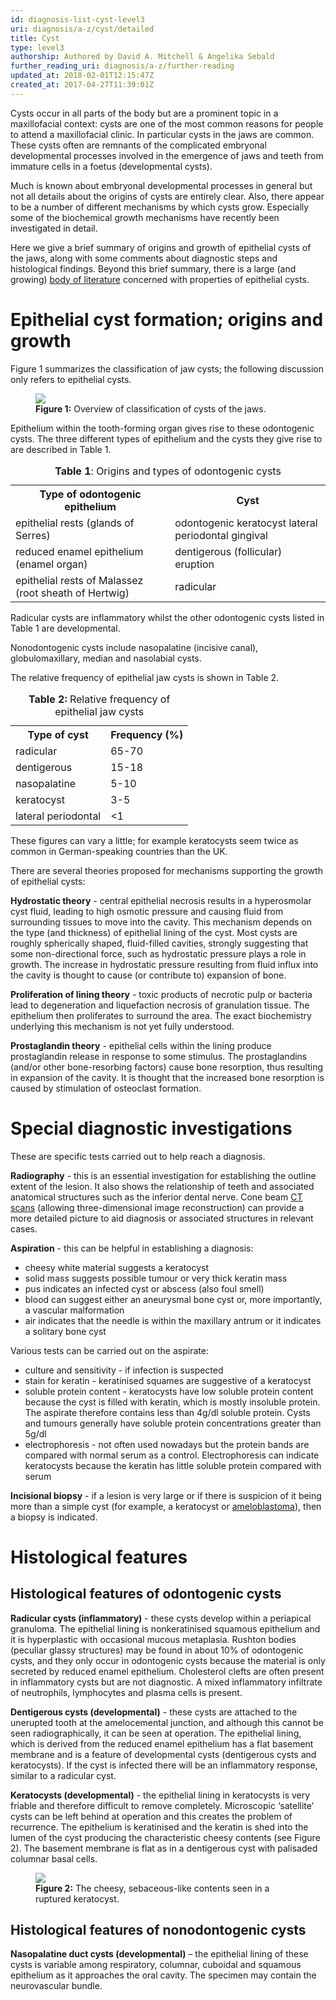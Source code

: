 ```yaml
---
id: diagnosis-list-cyst-level3
uri: diagnosis/a-z/cyst/detailed
title: Cyst
type: level3
authorship: Authored by David A. Mitchell & Angelika Sebald
further_reading_uri: diagnosis/a-z/further-reading
updated_at: 2018-02-01T12:15:47Z
created_at: 2017-04-27T11:39:01Z
---
```


<p>Cysts occur in all parts of the body but are a prominent topic
    in a maxillofacial context: cysts are one of the most common
    reasons for people to attend a maxillofacial clinic. In particular
    cysts in the jaws are common. These cysts often are remnants
    of the complicated embryonal developmental processes involved
    in the emergence of jaws and teeth from immature cells in
    a foetus (developmental cysts).</p>
<p>Much is known about embryonal developmental processes in general
    but not all details about the origins of cysts are entirely
    clear. Also, there appear to be a number of different mechanisms
    by which cysts grow. Especially some of the biochemical growth
    mechanisms have recently been investigated in detail.</p>
<p>Here we give a brief summary of origins and growth of epithelial
    cysts of the jaws, along with some comments about diagnostic
    steps and histological findings. Beyond this brief summary,
    there is a large (and growing) <a href="/diagnosis/a-z/further-reading">body of literature</a>    concerned with properties of epithelial cysts.</p>
<h1 id="epithelial-cyst-formation-origins-and-growth">Epithelial cyst formation; origins and growth</h1>
<p>Figure 1 summarizes the classification of jaw cysts; the following
    discussion only refers to epithelial cysts.</p>
<figure><img src="/diagnosis/a-z/cyst/detailed/figure1.png">
    <figcaption><strong>Figure 1:</strong> Overview of classification of
        cysts of the jaws.</figcaption>
</figure>
<p>Epithelium within the tooth-forming organ gives rise to these
    odontogenic cysts. The three different types of epithelium
    and the cysts they give rise to are described in Table 1.</p>
<table>
    <caption><strong>Table 1</strong>: Origins and types of odontogenic
        cysts</caption>
    <tbody>
        <tr>
            <th>Type of odontogenic epithelium</th>
            <th>Cyst</th>
        </tr>
        <tr>
            <td>epithelial rests (glands of Serres)</td>
            <td>odontogenic keratocyst lateral periodontal gingival</td>
        </tr>
        <tr>
            <td>reduced enamel epithelium (enamel organ)</td>
            <td>dentigerous (follicular) eruption</td>
        </tr>
        <tr>
            <td>epithelial rests of Malassez (root sheath of Hertwig)</td>
            <td>radicular</td>
        </tr>
    </tbody>
</table>
<p>Radicular cysts are inflammatory whilst the other odontogenic
    cysts listed in Table 1 are developmental.</p>
<p>Nonodontogenic cysts include nasopalatine (incisive canal), globulomaxillary,
    median and nasolabial cysts.</p>
<p>The relative frequency of epithelial jaw cysts is shown in Table
    2.</p>
<table>
    <caption><strong>Table 2:</strong> Relative frequency of epithelial
        jaw cysts</caption>
    <tbody>
        <tr>
            <th>Type of cyst</th>
            <th>Frequency (%)</th>
        </tr>
        <tr>
            <td>radicular</td>
            <td>65-70</td>
        </tr>
        <tr>
            <td>dentigerous</td>
            <td>15-18</td>
        </tr>
        <tr>
            <td>nasopalatine</td>
            <td>5-10</td>
        </tr>
        <tr>
            <td>keratocyst</td>
            <td>3-5</td>
        </tr>
        <tr>
            <td>lateral periodontal</td>
            <td>&lt;1</td>
        </tr>
    </tbody>
</table>
<p>These figures can vary a little; for example keratocysts seem
    twice as common in German-speaking countries than the UK.</p>
<p>There are several theories proposed for mechanisms supporting
    the growth of epithelial cysts:</p>
<p><strong>Hydrostatic theory</strong> - central epithelial necrosis
    results in a hyperosmolar cyst fluid, leading to high osmotic
    pressure and causing fluid from surrounding tissues to move
    into the cavity. This mechanism depends on the type (and
    thickness) of epithelial lining of the cyst. Most cysts are
    roughly spherically shaped, fluid-filled cavities, strongly
    suggesting that some non-directional force, such as hydrostatic
    pressure plays a role in growth. The increase in hydrostatic
    pressure resulting from fluid influx into the cavity is thought
    to cause (or contribute to) expansion of bone.</p>
<p><strong>Proliferation of lining theory</strong> - toxic products
    of necrotic pulp or bacteria lead to degeneration and liquefaction
    necrosis of granulation tissue. The epithelium then proliferates
    to surround the area. The exact biochemistry underlying this
    mechanism is not yet fully understood.</p>
<p><strong>Prostaglandin theory</strong> - epithelial cells within
    the lining produce prostaglandin release in response to some
    stimulus. The prostaglandins (and/or other bone-resorbing
    factors) cause bone resorption, thus resulting in expansion
    of the cavity. It is thought that the increased bone resorption
    is caused by stimulation of osteoclast formation.</p>
<h1 id="special-diagnostic-investigations">Special diagnostic investigations</h1>
<p>These are specific tests carried out to help reach a diagnosis.</p>
<p><strong>Radiography</strong> - this is an essential investigation
    for establishing the outline extent of the lesion. It also
    shows the relationship of teeth and associated anatomical
    structures such as the inferior dental nerve. Cone beam
    <a href="/diagnosis/tests/ct-scans">CT scans</a> (allowing three-dimensional image reconstruction)
        can provide a more detailed picture to aid diagnosis
        or associated structures in relevant cases.</p>
<p><strong>Aspiration</strong> - this can be helpful in establishing
    a diagnosis:</p>
<ul>
    <li>cheesy white material suggests a keratocyst</li>
    <li>solid mass suggests possible tumour or very thick keratin
        mass</li>
    <li>pus indicates an infected cyst or abscess (also foul smell)</li>
    <li>blood can suggest either an aneurysmal bone cyst or, more
        importantly, a vascular malformation</li>
    <li>air indicates that the needle is within the maxillary antrum
        or it indicates a solitary bone cyst</li>
</ul>
<p>Various tests can be carried out on the aspirate:</p>
<ul>
    <li>culture and sensitivity - if infection is suspected</li>
    <li>stain for keratin - keratinised squames are suggestive of
        a keratocyst</li>
    <li>soluble protein content - keratocysts have low soluble protein
        content because the cyst is filled with keratin, which
        is mostly insoluble protein. The aspirate therefore contains
        less than 4g/dl soluble protein. Cysts and tumours generally
        have soluble protein concentrations greater than 5g/dl</li>
    <li>electrophoresis - not often used nowadays but the protein
        bands are compared with normal serum as a control. Electrophoresis
        can indicate keratocysts because the keratin has little
        soluble protein compared with serum</li>
</ul>
<p><strong>Incisional biopsy</strong> - if a lesion is very large
    or if there is suspicion of it being more than a simple cyst
    (for example, a keratocyst or <a href="/diagnosis/a-z/bone-lesion">ameloblastoma</a>),
    then a biopsy is indicated.</p>
<h1 id="histological-features">Histological features</h1>
<h2>Histological features of odontogenic cysts</h2>
<p><strong>Radicular cysts (inflammatory)</strong> - these cysts
    develop within a periapical granuloma. The epithelial lining
    is nonkeratinised squamous epithelium and it is hyperplastic
    with occasional mucous metaplasia. Rushton bodies (peculiar
    glassy structures) may be found in about 10% of odontogenic
    cysts, and they only occur in odontogenic cysts because the
    material is only secreted by reduced enamel epithelium. Cholesterol
    clefts are often present in inflammatory cysts but are not
    diagnostic. A mixed inflammatory infiltrate of neutrophils,
    lymphocytes and plasma cells is present.</p>
<p><strong>Dentigerous cysts (developmental)</strong> - these cysts
    are attached to the unerupted tooth at the amelocemental
    junction, and although this cannot be seen radiographically,
    it can be seen at operation. The epithelial lining, which
    is derived from the reduced enamel epithelium has a flat
    basement membrane and is a feature of developmental cysts
    (dentigerous cysts and keratocysts). If the cyst is infected
    there will be an inflammatory response, similar to a radicular
    cyst.</p>
<p><strong>Keratocysts (developmental)</strong> - the epithelial
    lining in keratocysts is very friable and therefore difficult
    to remove completely. Microscopic ‘satellite’ cysts can be
    left behind at operation and this creates the problem of
    recurrence. The epithelium is keratinised and the keratin
    is shed into the lumen of the cyst producing the characteristic
    cheesy contents (see Figure 2). The basement membrane is
    flat as in a dentigerous cyst with palisaded columnar basal
    cells.</p>
<figure><img src="/diagnosis/a-z/cyst/detailed/figure2.jpg">
    <figcaption><strong>Figure 2:</strong> The cheesy, sebaceous-like contents
        seen in a ruptured keratocyst.</figcaption>
</figure>
<h2>Histological features of nonodontogenic cysts</h2>
<p><strong>Nasopalatine duct cysts (developmental)</strong> – the
    epithelial lining of these cysts is variable among respiratory,
    columnar, cuboidal and squamous epithelium as it approaches
    the oral cavity. The specimen may contain the neurovascular
    bundle.</p>
